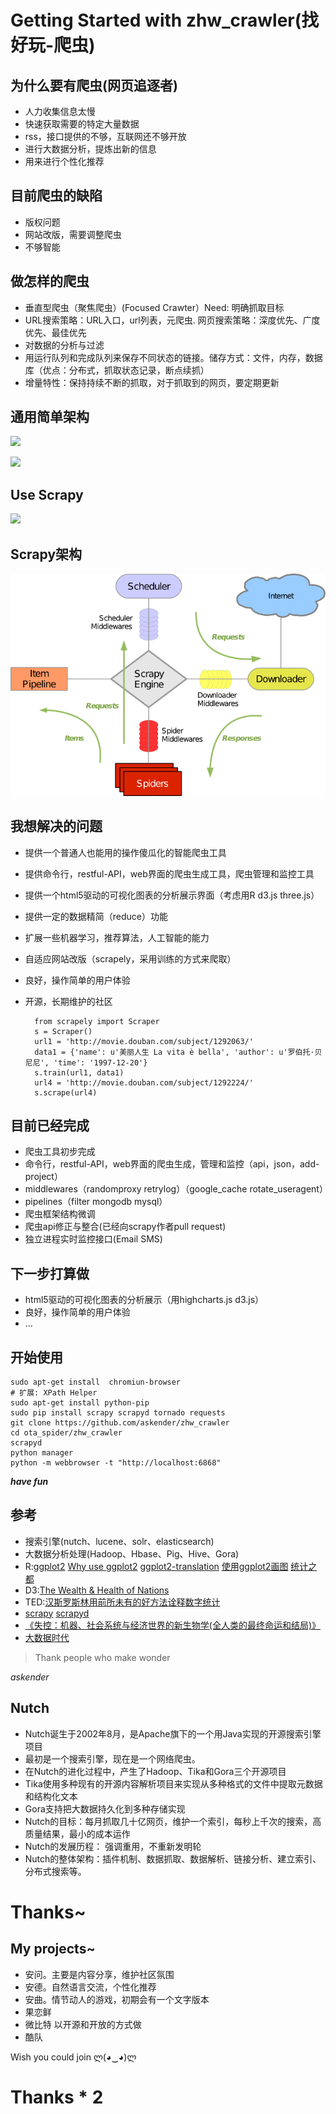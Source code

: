 # Getting Started with zhw_crawler(找好玩-爬虫)


## 为什么要有爬虫(网页追逐者)

- 人力收集信息太慢
- 快速获取需要的特定大量数据
- rss，接口提供的不够，互联网还不够开放
- 进行大数据分析，提炼出新的信息
- 用来进行个性化推荐


## 目前爬虫的缺陷

- 版权问题
- 网站改版，需要调整爬虫
- 不够智能


## 做怎样的爬虫

- 垂直型爬虫（聚焦爬虫）(Focused Crawter）Need: 明确抓取目标
- URL搜索策略：URL入口，url列表，元爬虫. 网页搜索策略：深度优先、广度优先、最佳优先
- 对数据的分析与过滤
- 用运行队列和完成队列来保存不同状态的链接。储存方式：文件，内存，数据库（优点：分布式，抓取状态记录，断点续抓）
- 增量特性：保持持续不断的抓取，对于抓取到的网页，要定期更新


## 通用简单架构
![](http://upload.wikimedia.org/wikipedia/commons/thumb/d/df/WebCrawlerArchitecture.svg/500px-WebCrawlerArchitecture.svg.png)


![](http://www.hpiracing.com/assets/images/kits/102117/travel.jpg)


## Use Scrapy
![](https://1.gravatar.com/avatar/4b1f68760dddf81c5cf5da23b592ffe2?d=https%3A%2F%2Fidenticons.github.com%2Fa4ed6fbc3630b41e4fee61ae3f48b6c1.png&s=420)


## Scrapy架构
![](img/scrapy_architecture.png)


## 我想解决的问题

- 提供一个普通人也能用的操作傻瓜化的智能爬虫工具
- 提供命令行，restful-API，web界面的爬虫生成工具，爬虫管理和监控工具
- 提供一个html5驱动的可视化图表的分析展示界面（考虑用R d3.js three.js）
- 提供一定的数据精简（reduce）功能
- 扩展一些机器学习，推荐算法，人工智能的能力
- 自适应网站改版（scrapely，采用训练的方式来爬取）
- 良好，操作简单的用户体验
- 开源，长期维护的社区

        from scrapely import Scraper
        s = Scraper()
        url1 = 'http://movie.douban.com/subject/1292063/'
        data1 = {'name': u'美丽人生 La vita è bella', 'author': u'罗伯托·贝尼尼', 'time': '1997-12-20'}
        s.train(url1, data1)
        url4 = 'http://movie.douban.com/subject/1292224/'
        s.scrape(url4)


## 目前已经完成

- 爬虫工具初步完成
- 命令行，restful-API，web界面的爬虫生成，管理和监控（api，json，add-project）
- middlewares（randomproxy retrylog）（google_cache rotate_useragent）
- pipelines（filter mongodb mysql）
- 爬虫框架结构微调
- 爬虫api修正与整合(已经向scrapy作者pull request)
- 独立进程实时监控接口(Email SMS)


## 下一步打算做

- html5驱动的可视化图表的分析展示（用highcharts.js d3.js）
- 良好，操作简单的用户体验
- ...


## 开始使用

    sudo apt-get install  chromiun-browser
    # 扩展: XPath Helper
    sudo apt-get install python-pip
    sudo pip install scrapy scrapyd tornado requests
    git clone https://github.com/askender/zhw_crawler
    cd ota_spider/zhw_crawler
    scrapyd
    python manager
    python -m webbrowser -t "http://localhost:6868"

***have fun***


## 参考

- 搜索引擎(nutch、lucene、solr、elasticsearch)
- 大数据分析处理(Hadoop、Hbase、Pig、Hive、Gora)
- R:[ggplot2](http://ggplot2.org/) [Why use ggplot2](https://github.com/hadley/ggplot2/wiki/Why-use-ggplot2) [ggplot2-translation](https://github.com/cosname/ggplot2-translation/blob/master/preface.md) [使用ggplot2画图](http://ygc.name/stats/ggplot2.html) [统计之都](http://cos.name/)
- D3:[The Wealth & Health of Nations](http://bost.ocks.org/mike/nations)
- TED:[汉斯罗斯林用前所未有的好方法诠释数字统计](http://www.ted.com/talks/hans_rosling_shows_the_best_stats_you_ve_ever_seen.html)
- [scrapy](http://scrapy.readthedocs.org/en/latest/) [scrapyd](http://scrapyd.readthedocs.org/en/latest/deploy.html)
- [《失控：机器、社会系统与经济世界的新生物学(全人类的最终命运和结局)》](http://book.douban.com/subject/5375620/)
- [大数据时代](http://book.douban.com/subject/20429677/)
<blockquote cite="http://blog.askender.com">
Thank people who make wonder
</blockquote>
<p><cite>askender</cite></p>


## Nutch

- Nutch诞生于2002年8月，是Apache旗下的一个用Java实现的开源搜索引擎项目
- 最初是一个搜索引擎，现在是一个网络爬虫。
- 在Nutch的进化过程中，产生了Hadoop、Tika和Gora三个开源项目
- Tika使用多种现有的开源内容解析项目来实现从多种格式的文件中提取元数据和结构化文本
- Gora支持把大数据持久化到多种存储实现
- Nutch的目标：每月抓取几十亿网页，维护一个索引，每秒上千次的搜索，高质量结果，最小的成本运作
- Nutch的发展历程： 强调重用，不重新发明轮
- Nutch的整体架构：插件机制、数据抓取、数据解析、链接分析、建立索引、分布式搜索等。 


# Thanks~


## My projects~

- 安问。主要是内容分享，维护社区氛围
- 安德。自然语言交流，个性化推荐
- 安曲。情节动人的游戏，初期会有一个文字版本
- 果恋鲜
- 微比特 以开源和开放的方式做
- 酷队

Wish you could join ლ(◕‿◕)ლ


# Thanks * 2
